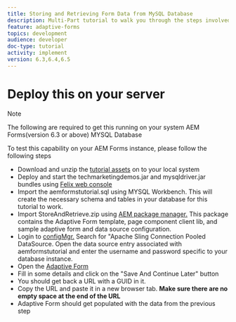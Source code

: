 ```yaml
---
title: Storing and Retrieving Form Data from MySQL Database
description: Multi-Part tutorial to walk you through the steps involved in storing and retrieving form data
feature: adaptive-forms
topics: development
audience: developer
doc-type: tutorial
activity: implement
version: 6.3,6.4,6.5
---
```


# Deploy this on your server

>[!NOTE]
The following are required to get this running on your system
AEM Forms(version 6.3 or above)
MYSQL Database

To test this capability on your AEM Forms instance, please follow the following steps

* Download and unzip the [tutorial assets](assets/store-retrieve-form-data.zip) on to your local system
* Deploy and start the techmarketingdemos.jar and mysqldriver.jar bundles using [Felix web console](http://localhost:4502/system/console/configMgr)
* Import the aemformstutorial.sql using MYSQL Workbench. This will create the necessary schema and tables in your database for this tutorial to work.
* Import StoreAndRetrieve.zip using [AEM package manager.](http://localhost:4502/crx/packmgr/index.jsp) This package contains the Adaptive Form template, page component client lib, and sample adaptive form and data source configuration. 
* Login to [configMgr.](http://localhost:4502/system/console/configMgr) Search for "Apache Sling Connection Pooled DataSource. Open the data source entry associated with aemformstutorial and enter the username and password specific to your database instance.
* Open the [Adaptive Form](http://localhost:4502/content/dam/formsanddocuments/demostoreandretrieveformdata/jcr:content?wcmmode=disabled)
* Fill in some details and click on the "Save And Continue Later" button
* You should get back a URL with a GUID in it.
* Copy the URL and paste it in a new browser tab. **Make sure there are no empty space at the end of the URL**
* Adaptive Form should get populated with the data from the previous step
